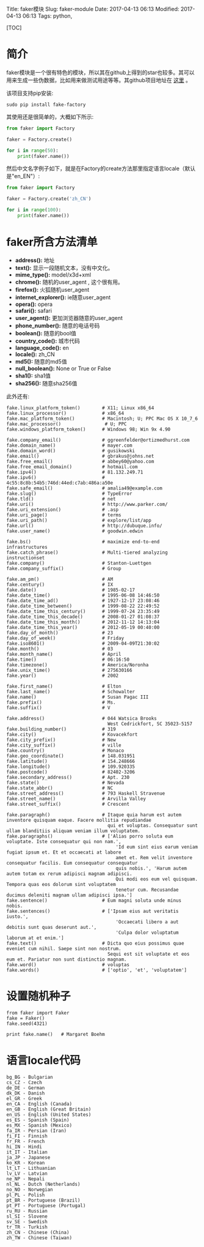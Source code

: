 Title: faker模块
Slug: faker-module
Date: 2017-04-13 06:13
Modified: 2017-04-13 06:13
Tags:  python,



[TOC]


# 简介

faker模块是一个很有特色的模块，所以其在github上得到的star也较多。其可以用来生成一些伪数据，比如用来做测试用途等等。其github项目地址在 [这里](https://github.com/joke2k/faker) 。

该项目支持pip安装:

    sudo pip install fake-factory

其使用还是很简单的，大概如下所示:

```python
from faker import Factory

faker = Factory.create()

for i in range(50):
    print(faker.name())
```

然后中文名字例子如下，就是在Factory的create方法那里指定语言locale（默认是"en\_EN"）:

```python
from faker import Factory

faker = Factory.create('zh_CN')

for i in range(100):
    print(faker.name())
```

# faker所含方法清单

-   **address():** 地址
-   **text():** 显示一段随机文本，没有中文化。
-   **mime\_type():** model/x3d+xml
-   **chrome():** 随机的user\_agent , 这个很有用。
-   **firefox():** 火狐随机user\_agent
-   **internet\_explorer():** ie随意user\_agent
-   **opera():** opera
-   **safari():** safari
-   **user\_agent():** 更加浏览器随意的user\_agent
-   **phone\_number():** 随意的电话号码
-   **boolean():** 随意的bool值
-   **country\_code():** 城市代码
-   **language\_code():** en
-   **locale():** zh\_CN
-   **md5():** 随意的md5值
-   **null\_boolean():** None or True or False
-   **sha1():** sha1值
-   **sha256():** 随意sha256值

此外还有:

    fake.linux_platform_token()        # X11; Linux x86_64
    fake.linux_processor()             # x86_64
    fake.mac_platform_token()          # Macintosh; U; PPC Mac OS X 10_7_6
    fake.mac_processor()                # U; PPC
    fake.windows_platform_token()      # Windows 98; Win 9x 4.90
    
    fake.company_email()               # ggreenfelder@ortizmedhurst.com
    fake.domain_name()                 # mayer.com
    fake.domain_word()                 # gusikowski
    fake.email()                       # gbrakus@johns.net
    fake.free_email()                  # abbey60@yahoo.com
    fake.free_email_domain()           # hotmail.com
    fake.ipv4()                        # 81.132.249.71
    fake.ipv6()                        # 4c55:8c8b:54b5:746d:44ed:c7ab:486a:a50e
    fake.safe_email()                  # amalia49@example.com
    fake.slug()                        # TypeError
    fake.tld()                         # net
    fake.uri()                         # http://www.parker.com/
    fake.uri_extension()               # .asp
    fake.uri_page()                    # terms
    fake.uri_path()                    # explore/list/app
    fake.url()                         # http://dubuque.info/
    fake.user_name()                   # goodwin.edwin
    
    fake.bs()                          # maximize end-to-end infrastructures
    fake.catch_phrase()                # Multi-tiered analyzing instructionset
    fake.company()                     # Stanton-Luettgen
    fake.company_suffix()              # Group
    
    fake.am_pm()                       # AM
    fake.century()                     # IX
    fake.date()                        # 1985-02-17
    fake.date_time()                   # 1995-06-08 14:46:50
    fake.date_time_ad()                # 1927-12-17 23:08:46
    fake.date_time_between()           # 1999-08-22 22:49:52
    fake.date_time_this_century()      # 1999-07-24 23:35:49
    fake.date_time_this_decade()       # 2008-01-27 01:08:37
    fake.date_time_this_month()        # 2012-11-12 14:13:04
    fake.date_time_this_year()         # 2012-05-19 00:40:00
    fake.day_of_month()                # 23
    fake.day_of_week()                 # Friday
    fake.iso8601()                     # 2009-04-09T21:30:02
    fake.month()                       # 03
    fake.month_name()                  # April
    fake.time()                        # 06:16:50
    fake.timezone()                    # America/Noronha
    fake.unix_time()                   # 275630166
    fake.year()                        # 2002
    
    fake.first_name()                  # Elton
    fake.last_name()                   # Schowalter
    fake.name()                        # Susan Pagac III
    fake.prefix()                      # Ms.
    fake.suffix()                      # V
    
    fake.address()                     # 044 Watsica Brooks
                                         West Cedrickfort, SC 35023-5157
    fake.building_number()             # 319
    fake.city()                        # Kovacekfort
    fake.city_prefix()                 # New
    fake.city_suffix()                 # ville
    fake.country()                     # Monaco
    fake.geo_coordinate()              # 148.031951
    fake.latitude()                    # 154.248666
    fake.longitude()                   # 109.920335
    fake.postcode()                    # 82402-3206
    fake.secondary_address()           # Apt. 230
    fake.state()                       # Nevada
    fake.state_abbr()                  # NC
    fake.street_address()              # 793 Haskell Stravenue
    fake.street_name()                 # Arvilla Valley
    fake.street_suffix()               # Crescent
    
    fake.paragraph()                   # Itaque quia harum est autem inventore quisquam eaque. Facere mollitia repudiandae
                                         qui et voluptas. Consequatur sunt ullam blanditiis aliquam veniam illum voluptatem.
    fake.paragraphs()                  # ['Alias porro soluta eum voluptate. Iste consequatur qui non nam.',
                                            'Id eum sint eius earum veniam fugiat ipsum et. Et et occaecati at labore
                                            amet et. Rem velit inventore consequatur facilis. Eum consequatur consequatur
                                            quis nobis.', 'Harum autem autem totam ex rerum adipisci magnam adipisci.
                                            Qui modi eos eum vel quisquam. Tempora quas eos dolorum sint voluptatem
                                            tenetur cum. Recusandae ducimus deleniti magnam ullam adipisci ipsa.']
    fake.sentence()                    # Eum magni soluta unde minus nobis.
    fake.sentences()                   # ['Ipsam eius aut veritatis iusto.',
                                            'Occaecati libero a aut debitis sunt quas deserunt aut.',
                                            'Culpa dolor voluptatum laborum at et enim.']
    fake.text()                        # Dicta quo eius possimus quae eveniet cum nihil. Saepe sint non nostrum.
                                         Sequi est sit voluptate et eos eum et. Pariatur non sunt distinctio magnam.
    fake.word()                        # voluptas
    fake.words()                       # ['optio', 'et', 'voluptatem']

# 设置随机种子

    from faker import Faker
    fake = Faker()
    fake.seed(4321)
    
    print fake.name()   # Margaret Boehm

# 语言locale代码

    bg_BG - Bulgarian
    cs_CZ - Czech
    de_DE - German
    dk_DK - Danish
    el_GR - Greek
    en_CA - English (Canada)
    en_GB - English (Great Britain)
    en_US - English (United States)
    es_ES - Spanish (Spain)
    es_MX - Spanish (Mexico)
    fa_IR - Persian (Iran)
    fi_FI - Finnish
    fr_FR - French
    hi_IN - Hindi
    it_IT - Italian
    ja_JP - Japanese
    ko_KR - Korean
    lt_LT - Lithuanian
    lv_LV - Latvian
    ne_NP - Nepali
    nl_NL - Dutch (Netherlands)
    no_NO - Norwegian
    pl_PL - Polish
    pt_BR - Portuguese (Brazil)
    pt_PT - Portuguese (Portugal)
    ru_RU - Russian
    sl_SI - Slovene
    sv_SE - Swedish
    tr_TR - Turkish
    zh_CN - Chinese (China)
    zh_TW - Chinese (Taiwan)